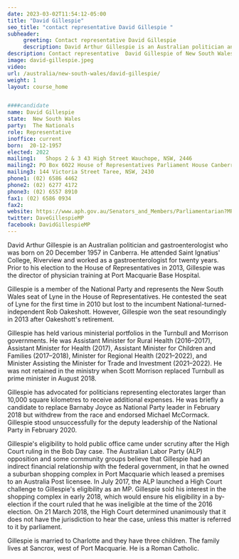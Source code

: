 ```yaml
---
date: 2023-03-02T11:54:12-05:00
title: "David Gillespie"
seo_title: "contact representative David Gillespie "
subheader:
     greeting: Contact representative David Gillespie
     description: David Arthur Gillespie is an Australian politician and gastroenterologist who was born on 20 December 1957 in Canberra.
description: Contact representative  David Gillespie of New South Wales. Contact information for  David Gillespie includes email address, phone number, and mailing address.
image: david-gillespie.jpeg
video:
url: /australia/new-south-wales/david-gillespie/
weight: 1
layout: course_home


####candidate
name: David Gillespie
state:	New South Wales
party:	The Nationals
role: Representative
inoffice: current
born:  20-12-1957
elected: 2022
mailing1:	Shops 2 & 3 43 High Street Wauchope, NSW, 2446
mailing2: PO Box 6022 House of Representatives Parliament House Canberra ACT 2600
mailing3: 144 Victoria Street Taree, NSW, 2430
phone1: (02) 6586 4462
phone2: (02) 6277 4172
phone3: (02) 6557 8910
fax1: (02) 6586 0934
fax2:
website: https://www.aph.gov.au/Senators_and_Members/Parliamentarian?MPID=72184
twitter: DaveGillespieMP
facebook: DavidGillespieMP
---
```


David Arthur Gillespie is an Australian politician and gastroenterologist who was born on 20 December 1957 in Canberra. He attended Saint Ignatius' College, Riverview and worked as a gastroenterologist for twenty years. Prior to his election to the House of Representatives in 2013, Gillespie was the director of physician training at Port Macquarie Base Hospital.

Gillespie is a member of the National Party and represents the New South Wales seat of Lyne in the House of Representatives. He contested the seat of Lyne for the first time in 2010 but lost to the incumbent National-turned-independent Rob Oakeshott. However, Gillespie won the seat resoundingly in 2013 after Oakeshott's retirement.

Gillespie has held various ministerial portfolios in the Turnbull and Morrison governments. He was Assistant Minister for Rural Health (2016–2017), Assistant Minister for Health (2017), Assistant Minister for Children and Families (2017–2018), Minister for Regional Health (2021–2022), and Minister Assisting the Minister for Trade and Investment (2021–2022). He was not retained in the ministry when Scott Morrison replaced Turnbull as prime minister in August 2018.

Gillespie has advocated for politicians representing electorates larger than 10,000 square kilometres to receive additional expenses. He was briefly a candidate to replace Barnaby Joyce as National Party leader in February 2018 but withdrew from the race and endorsed Michael McCormack. Gillespie stood unsuccessfully for the deputy leadership of the National Party in February 2020.

Gillespie's eligibility to hold public office came under scrutiny after the High Court ruling in the Bob Day case. The Australian Labor Party (ALP) opposition and some community groups believe that Gillespie had an indirect financial relationship with the federal government, in that he owned a suburban shopping complex in Port Macquarie which leased a premises to an Australia Post licensee. In July 2017, the ALP launched a High Court challenge to Gillespie's eligibility as an MP. Gillespie sold his interest in the shopping complex in early 2018, which would ensure his eligibility in a by-election if the court ruled that he was ineligible at the time of the 2016 election. On 21 March 2018, the High Court determined unanimously that it does not have the jurisdiction to hear the case, unless this matter is referred to it by parliament.

Gillespie is married to Charlotte and they have three children. The family lives at Sancrox, west of Port Macquarie. He is a Roman Catholic.